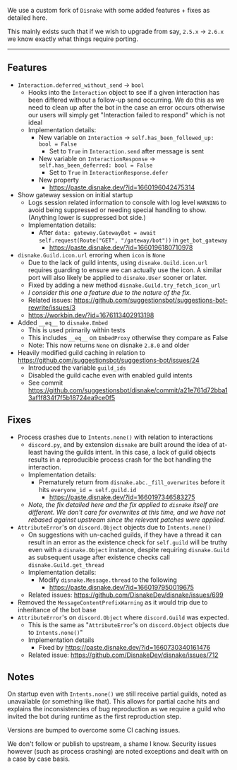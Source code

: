 We use a custom fork of `Disnake` with some added features + fixes as detailed here.

This mainly exists such that if we wish to upgrade from say, `2.5.x` -> `2.6.x` we know exactly what things require porting.

---

## Features

- `Interaction.deferred_without_send` -> `bool`
  - Hooks into the `Interaction` object to see if a given interaction has been differed without a follow-up send occurring. We do this as we need to clean up after the bot in the case an error occurs otherwise our users will simply get "Interaction failed to respond" which is not ideal
  - Implementation details:
    - New variable on `Interaction` -> `self.has_been_followed_up: bool = False`
      - Set to `True` in `Interaction.send` after message is sent
    - New variable on `InteractionResponse` -> `self.has_been_deferred: bool = False`
      - Set to `True` in `InteractionResponse.defer`
    - New property
      - https://paste.disnake.dev/?id=1660196042475314
- Show gateway session on initial startup
  - Logs session related information to console with log level `WARNING` to avoid being suppressed or needing special handling to show. (Anything lower is suppressed bot side.)
  - Implementation details:
    - After `data: gateway.GatewayBot = await self.request(Route("GET", "/gateway/bot"))` in `get_bot_gateway`
      - https://paste.disnake.dev/?id=1660196180710978
- `disnake.Guild.icon.url` erroring when `icon` is `None`
  - Due to the lack of guild intents, using `disnake.Guild.icon.url` requires guarding to ensure we can actually use the icon. A similar port will also likely be applied to `disnake.User` sooner or later.
  - Fixed by adding a new method `disnake.Guild.try_fetch_icon_url`
  - *I consider this one a feature due to the nature of the fix.*
  - Related issues: https://github.com/suggestionsbot/suggestions-bot-rewrite/issues/3
  - https://workbin.dev/?id=1676113402913198
- Added `__eq__` to `disnake.Embed` 
  - This is used primarily within tests
  - This includes `__eq__` on `EmbedProxy` otherwise they compare as False
  - Note: This now returns `None` on disnake `2.8.0` and older
- Heavily modified guild caching in relation to <https://github.com/suggestionsbot/suggestions-bot/issues/24>
  - Introduced the variable `guild_ids`
  - Disabled the guild cache even with enabled guild intents
  - See commit <https://github.com/suggestionsbot/disnake/commit/a21e761d72bba13af1f834f7f5b18724ea9ce0f5>

## Fixes

- Process crashes due to `Intents.none()` with relation to interactions
  - `discord.py`, and by extension `disnake` are built around the idea of at-least having the guilds intent. In this case, a lack of guild objects results in a reproducible process crash for the bot handling the interaction. 
  - Implementation details:
    - Prematurely return from `disnake.abc._fill_overwrites` before it hits `everyone_id = self.guild.id`
      - https://paste.disnake.dev/?id=1660197346583275
  - *Note, the fix detailed here and the fix applied to `disnake` itself are different. We don't care for overwrites at this time, and we have not rebased against upstream since the relevant patches were applied.*
- `AttributeError`'s on `discord.Object` objects due to `Intents.none()`
  - On suggestions with un-cached guilds, if they have a thread it can result in an error as the existence check for `self.guild` will be truthy even with a `disnake.Object` instance, despite requiring `disnake.Guild` as subsequent usage after existence checks call `disnake.Guild.get_thread`
  - Implementation details:
    - Modify `disnake.Message.thread` to the following
      - https://paste.disnake.dev/?id=1660197950019675
  - Related issues: https://github.com/DisnakeDev/disnake/issues/699
- Removed the `MessageContentPrefixWarning` as it would trip due to inheritance of the bot base
- `AttributeError`'s on `discord.Object` where `discord.Guild` was expected.
  - This is the same as "`AttributeError`'s on `discord.Object` objects due to `Intents.none()`"
  - Implementation details
    - Fixed by https://paste.disnake.dev/?id=1660730340161476
  - Related issue: https://github.com/DisnakeDev/disnake/issues/712
## Notes

On startup even with `Intents.none()` we still receive partial guilds, noted as unavailable (or something like that). This allows for partial cache hits and explains the inconsistencies of bug reproduction as we require a guild who invited the bot during runtime as the first reproduction step.

Versions are bumped to overcome some CI caching issues.

We don't follow or publish to upstream, a shame I know. Security issues however (such as process crashing) are noted exceptions and dealt with on a case by case basis.

